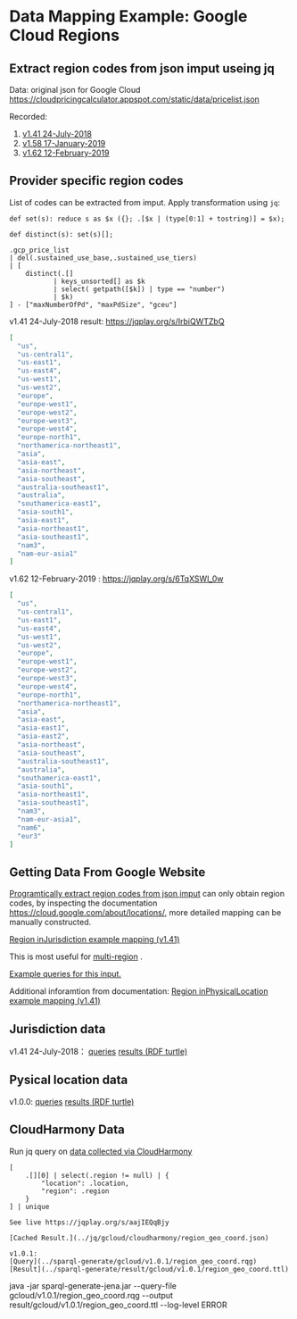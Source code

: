# Data Mapping Example: Google Cloud Regions
## Extract region codes from json imput useing jq
Data: original json for Google Cloud
https://cloudpricingcalculator.appspot.com/static/data/pricelist.json

Recorded:
1. [v1.41 24-July-2018](../data/gcloud/v1.41.json)
2. [v1.58 17-January-2019](../data/gcloud/v1.58.json)
3. [v1.62 12-February-2019](../data/gcloud/v1.62.json)

## Provider specific region codes
List of codes can be extracted from imput.
Apply transformation using `jq`:
```
def set(s): reduce s as $x ({}; .[$x | (type[0:1] + tostring)] = $x);

def distinct(s): set(s)[];

.gcp_price_list
| del(.sustained_use_base,.sustained_use_tiers)
| [ 
    distinct(.[]
           | keys_unsorted[] as $k
           | select( getpath([$k]) | type == "number")
           | $k)
] - ["maxNumberOfPd", "maxPdSize", "gceu"]
```
v1.41 24-July-2018 result: https://jqplay.org/s/IrbiQWTZbQ
```json
[
  "us",
  "us-central1",
  "us-east1",
  "us-east4",
  "us-west1",
  "us-west2",
  "europe",
  "europe-west1",
  "europe-west2",
  "europe-west3",
  "europe-west4",
  "europe-north1",
  "northamerica-northeast1",
  "asia",
  "asia-east",
  "asia-northeast",
  "asia-southeast",
  "australia-southeast1",
  "australia",
  "southamerica-east1",
  "asia-south1",
  "asia-east1",
  "asia-northeast1",
  "asia-southeast1",
  "nam3",
  "nam-eur-asia1"
]
```

v1.62 12-February-2019 : https://jqplay.org/s/6TqXSWl_0w
```json
[
  "us",
  "us-central1",
  "us-east1",
  "us-east4",
  "us-west1",
  "us-west2",
  "europe",
  "europe-west1",
  "europe-west2",
  "europe-west3",
  "europe-west4",
  "europe-north1",
  "northamerica-northeast1",
  "asia",
  "asia-east",
  "asia-east1",
  "asia-east2",
  "asia-northeast",
  "asia-southeast",
  "australia-southeast1",
  "australia",
  "southamerica-east1",
  "asia-south1",
  "asia-northeast1",
  "asia-southeast1",
  "nam3",
  "nam-eur-asia1",
  "nam6",
  "eur3"
]
```

## Getting Data From Google Website
[Programtically extract region codes from json imput](#extract-region-codes-from-json-imput-useing-jq)
can only obtain region codes,
by inspecting the documentation https://cloud.google.com/about/locations/,
more detailed mapping can be manually constructed.

[Region inJurisdiction example mapping (v1.41)](../jq/gcloud/v1.41/region_inJurisdiction.json)

This is most useful for 
[multi-region](https://cloud.google.com/spanner/docs/instances#available-configurations-multi-region) .

[Example queries for this input.](region_jq.md#SPARQL-Generate)

Additional inforamtion from documentation:
[Region inPhysicalLocation example mapping (v1.41)](../jq/gcloud/v1.41/region.json)

## Jurisdiction data
v1.41 24-July-2018：
[queries](../sparql-generate/gcloud/v1.0.0/region_inJurisdiction.rqg)
[results (RDF turtle)](../sparql-generate/result/gcloud/v1.0.0/region_inJurisdiction.ttl)

## Pysical location data
v1.0.0:
[queries](../sparql-generate/gcloud/v1.0.0/region_geonames.rqg)
[results (RDF turtle)](../sparql-generate/result/gcloud/v1.0.0/region_geonames.ttl)

## CloudHarmony Data
Run jq query on [data collected via CloudHarmony](../cloudharmony/gcloud/README.md#collect-data)
```
[
    .[][0] | select(.region != null) | {
        "location": .location,
        "region": .region
    }
] | unique

See live https://jqplay.org/s/aajIEQqBjy

[Cached Result.](../jq/gcloud/cloudharmony/region_geo_coord.json)

v1.0.1:
[Query](../sparql-generate/gcloud/v1.0.1/region_geo_coord.rqg)
[Result](../sparql-generate/result/gcloud/v1.0.1/region_geo_coord.ttl)
```
java -jar sparql-generate-jena.jar --query-file gcloud/v1.0.1/region_geo_coord.rqg --output result/gcloud/v1.0.1/region_geo_coord.ttl --log-level ERROR
```
